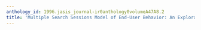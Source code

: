 ```yaml
---
anthology_id: 1996.jasis_journal-ir0anthology0volumeA47A8.2
title: 'Multiple Search Sessions Model of End-User Behavior: An Exploratory Study'
---
```

